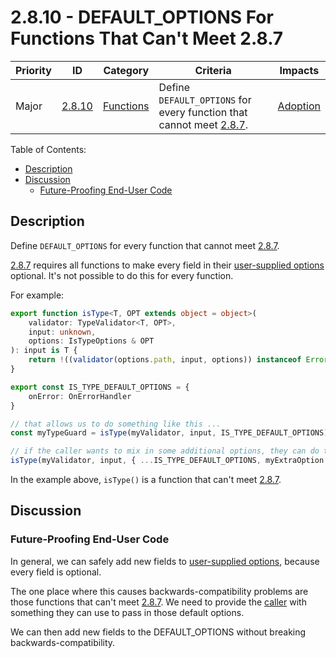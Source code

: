 # 2.8.10 - DEFAULT_OPTIONS For Functions That Can't Meet 2.8.7

Priority | ID | Category | Criteria | Impacts
---------|----|----------|----------|--------
Major | [2.8.10][2.8.10] | [Functions][functions] | Define `DEFAULT_OPTIONS` for every function that cannot meet [2.8.7][2.8.7]. | [Adoption][ADOPTION]

Table of Contents:
- [Description](#description)
- [Discussion](#discussion)
  - [Future-Proofing End-User Code](#future-proofing-end-user-code)

## Description

Define `DEFAULT_OPTIONS` for every function that cannot meet [2.8.7][2.8.7].

[2.8.7][2.8.7] requires all functions to make every field in their [user-supplied options][User-Supplied Options] optional. It's not possible to do this for every function.

For example:

```typescript
export function isType<T, OPT extends object = object>(
    validator: TypeValidator<T, OPT>,
    input: unknown,
    options: IsTypeOptions & OPT
): input is T {
    return !((validator(options.path, input, options)) instanceof Error);
}

export const IS_TYPE_DEFAULT_OPTIONS = {
    onError: OnErrorHandler
}

// that allows us to do something like this ...
const myTypeGuard = isType(myValidator, input, IS_TYPE_DEFAULT_OPTIONS);

// if the caller wants to mix in some additional options, they can do this:
isType(myValidator, input, { ...IS_TYPE_DEFAULT_OPTIONS, myExtraOption });
```

In the example above, `isType()` is a function that can't meet [2.8.7][2.8.7].

## Discussion

### Future-Proofing End-User Code

In general, we can safely add new fields to [user-supplied options][User-Supplied Options], because every field is optional.

The one place where this causes backwards-compatibility problems are those functions that can't meet [2.8.7][2.8.7]. We need to provide the [caller][Caller] with something they can use to pass in those default options.

We can then add new fields to the DEFAULT_OPTIONS without breaking backwards-compatibility.

[ADOPTION]: ../../impacted-areas/ADOPTION.md
[CONTRIBUTIONS]: ../../impacted-areas/CONTRIBUTIONS.md
[CORRECTNESS]: ../../impacted-areas/CORRECTNESS.md
[GOVERNANCE]: ../../impacted-areas/GOVERNANCE.md
[PROJECT-MAINTENANCE]: ../../impacted-areas/PROJECT-MAINTENANCE.md
[ROBUSTNESS]: ../../impacted-areas/ROBUSTNESS.md
[SECURITY]: ../../impacted-areas/SECURITY.md
[TESTABILITY]: ../../impacted-areas/TESTABILITY.md
[coding-conventions]: ../coding-conventions/README.md
[data-guarantees]: ../data-guarantees/README.md
[data-guards]: ../data-guards/README.md
[documentation]: ../documentation/README.md
[errors]: ../errors/README.md
[functions]: ../functions/README.md
[naming-conventions]: ../naming-conventions/README.md
[package-management]: ../package-management/README.md
[protocols-extensions]: ../protocols-extensions/README.md
[type-guarantees]: ../type-guarantees/README.md
[smart-constructors]: ../smart-constructors/README.md
[type-guards]: ../type-guards/README.md
[types]: ../types/README.md
[unit-tests]: ../unit-tests/README.md
[Base Class]: ../../glossary/base-class.md
[Branded Type]: ../../glossary/branded-type.md
[Caller]: ../../glossary/caller.md
[CQRS]: ../../glossary/CQRS.md
[Data Bag]: ../../glossary/data-bag.md
[Data Guarantee]: ../../glossary/data-guarantee.md
[Data Guard]: ../../glossary/data-guard.md
[Default Value]: ../../glossary/default-value.md
[Defensive Programming]: ../../glossary/defensive-programming.md
[Dependency]: ../../glossary/dependency.md
[Dependency Injection]: ../../glossary/dependency-injection.md
[Docblock]: ../../glossary/docblock.md
[End-User]: ../../glossary/end-user.md
[Entity]: ../../glossary/entity.md
[Exported Item]: ../../glossary/exported-item.md
[Extension]: ../../glossary/extension.md
[Flavoured Type]: ../../glossary/flavoured-type.md
[Function Prefix]: ../../glossary/function-prefix.md
[Function Signature]: ../../glossary/function-signature.md
[Hard-Coded]: ../../glossary/hard-coded.md
[Identity]: ../../glossary/identity.md
[Identity Function]: ../../glossary/identity-function.md
[Identity Type]: ../../glossary/identity-type.md
[Immutability]: ../../glossary/immutability.md
[Inherited Method]: ../../glossary/inherited-method.md
[Instantiable Type]: ../../glossary/instantiable-type.md
[Mandatory Dependency]: ../../glossary/mandatory-dependency.md
[No-Op]: ../../glossary/no-op.md
[Nominal Typing]: ../../glossary/nominal-typing.md
[Optional Input]: ../../glossary/optional-input.md
[Overridden Method]: ../../glossary/overridden-method.md
[Plain Object]: ../../glossary/plain-object.md
[Primitive Type]: ../../glossary/primitive-type.md
[Protocol]: ../../glossary/protocol.md
[Refined Type]: ../../glossary/refined-type.md
[Rest Parameter]: ../../glossary/rest-parameter.md
[Reusability]: ../../glossary/reusability.md
[Side Effects]: ../../glossary/side-effects.md
[Smart Constructor]: ../../glossary/smart-constructor.md
[Structural Typing]: ../../glossary/structural-typing.md
[Type Alias]: ../../glossary/type-alias.md
[Type Casting]: ../../glossary/type-casting.md
[Type Guarantee]: ../../glossary/type-guarantee.md
[Type Guard]: ../../glossary/type-guard.md
[Type Inference]: ../../glossary/type-inference.md
[Type Predicate]: ../../glossary/type-predicate.md
[User-Supplied Functional Options]: ../../glossary/user-supplied-functional-options.md
[User-Supplied Input]: ../../glossary/user-supplied-input.md
[User-Supplied Options]: ../../glossary/user-supplied-options.md
[User-Supplied Optional Dependencies]: ../../glossary/user-supplied-optional-dependencies.md
[Value]: ../../glossary/value.md
[Value Object]: ../../glossary/value-object.md
[2.8.7]: ./2.8.7.md
[2.8.10]: ./2.8.10.md